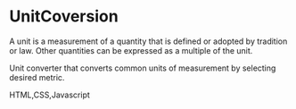 # UnitCoversion


A unit is a measurement of a quantity that is defined or adopted by tradition or law. Other quantities can be expressed as a multiple of the unit.

Unit converter that converts common units of measurement by selecting desired metric.


HTML,CSS,Javascript
